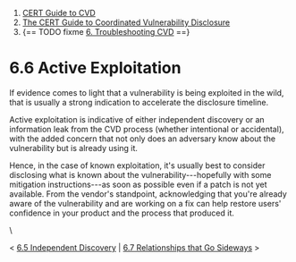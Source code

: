 



1.  [CERT Guide to CVD](index.md)
2.  [The CERT Guide to Coordinated Vulnerability
    Disclosure](The-CERT-Guide-to-Coordinated-Vulnerability-Disclosure_47677443.md)
3.  {== TODO fixme [6. Troubleshooting CVD](6.-Troubleshooting-CVD_47677482.md) ==}


# 6.6 Active Exploitation 








If evidence comes to light that a vulnerability is being exploited in
the wild, that is usually a strong indication to accelerate the
disclosure timeline.

Active exploitation is indicative of either independent discovery or an
information leak from the CVD process (whether intentional or
accidental), with the added concern that not only does an adversary know
about the vulnerability but is already using it.

Hence, in the case of known exploitation, it\'s usually best to consider
disclosing what is known about the vulnerability---hopefully with some
mitigation instructions---as soon as possible even if a patch is not yet
available. From the vendor\'s standpoint, acknowledging that you\'re
already aware of the vulnerability and are working on a fix can help
restore users\' confidence in your product and the process that produced
it.

\



\< [6.5 Independent Discovery](6.5-Independent-Discovery_47677487.md)
\| [6.7 Relationships that Go
Sideways](6.7-Relationships-that-Go-Sideways_47677489.md) \>














